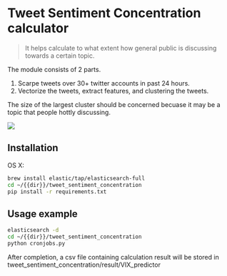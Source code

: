 # Tweet Sentiment Concentration calculator
> It helps calculate to what extent how general public is discussing towards a certain topic.

The module consists of 2 parts.
1. Scarpe tweets over 30+ twitter accounts in past 24 hours.
2. Vectorize the tweets, extract features, and clustering the tweets.

The size of the largest cluster should be concerned becuase it may be a topic that people hottly discussing.

![](header.png)

## Installation

OS X:

```sh
brew install elastic/tap/elasticsearch-full
cd ~/{{dir}}/tweet_sentiment_concentration
pip install -r requirements.txt
```

## Usage example

```sh
elasticsearch -d
cd ~/{{dir}}/tweet_sentiment_concentration
python cronjobs.py
```

After completion,  a csv file containing calculation result will be stored in tweet_sentiment_concentration/result/VIX_predictor
